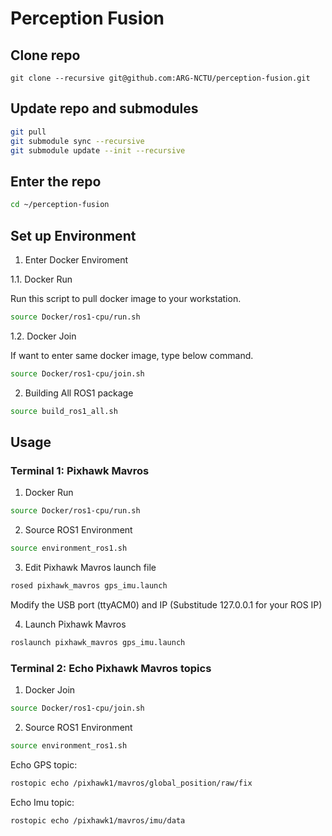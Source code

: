 # Perception Fusion

## Clone repo 

```
git clone --recursive git@github.com:ARG-NCTU/perception-fusion.git
``` 

## Update repo and submodules

```bash
git pull
git submodule sync --recursive
git submodule update --init --recursive
```

## Enter the repo

```bash
cd ~/perception-fusion
```

## Set up Environment

1. Enter Docker Enviroment

1.1. Docker Run

Run this script to pull docker image to your workstation.

```bash
source Docker/ros1-cpu/run.sh
```

1.2. Docker Join

If want to enter same docker image, type below command.

```bash
source Docker/ros1-cpu/join.sh
```

2. Building All ROS1 package

```bash
source build_ros1_all.sh
```

## Usage

### Terminal 1: Pixhawk Mavros

1. Docker Run

```bash
source Docker/ros1-cpu/run.sh
```

2. Source ROS1 Environment

```bash
source environment_ros1.sh
```

3. Edit Pixhawk Mavros launch file 

```bash
rosed pixhawk_mavros gps_imu.launch
```

Modify the USB port (ttyACM0) and IP (Substitude 127.0.0.1 for your ROS IP)

4. Launch Pixhawk Mavros

```bash
roslaunch pixhawk_mavros gps_imu.launch
```

### Terminal 2: Echo Pixhawk Mavros topics

1. Docker Join

```bash
source Docker/ros1-cpu/join.sh
```

2. Source ROS1 Environment

```bash
source environment_ros1.sh
```

Echo GPS topic:
```bash
rostopic echo /pixhawk1/mavros/global_position/raw/fix
```

Echo Imu topic:
```bash
rostopic echo /pixhawk1/mavros/imu/data
```

